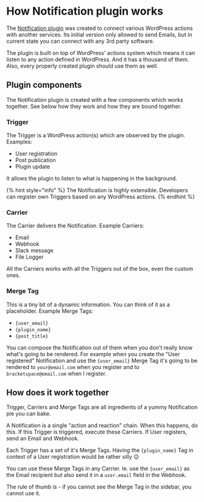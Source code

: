 # How Notification plugin works

The [Notification plugin](https://wordpress.org/plugins/notification/) was created to connect various WordPress actions with another services. Its initial version only allowed to send Emails, but in current state you can connect with any 3rd party software.

The plugin is built on top of WordPress' actions system which means it can listen to any action defined in WordPress. And it has a thousand of them. Also, every properly created plugin should use them as well.

## Plugin components

The Notification plugin is created with a few components which works together. See below how they work and how they are bound together.

### Trigger

The Trigger is a WordPress action\(s\) which are observed by the plugin. Examples:

* User registration
* Post publication
* Plugin update

It allows the plugin to listen to what is happening in the background.

{% hint style="info" %}
The Notification is highly extensible. Developers can register own Triggers based on any WordPress actions.
{% endhint %}

### Carrier

The Carrier delivers the Notification. Example Carriers:

* Email
* Webhook
* Slack message
* File Logger

All the Carriers works with all the Triggers out of the box, even the custom ones.

### Merge Tag

This is a tiny bit of a dynamic information. You can think of it as a placeholder. Example Merge Tags:

* `{user_email}`
* `{plugin_name}`
* `{post_title}`

You can compose the Notification out of them when you don't really know what's going to be rendered. For example when you create the "User registered" Notification and use the `{user_email}` Merge Tag it's going to be rendered to `your@email.com` when you register and to `bracketspace@email.com` when I register.

## How does it work together

Trigger, Carriers and Merge Tags are all ingredients of a yummy Notification pie you can bake.

A Notification is a single "action and reaction" chain. When this happens, do this. If this Trigger is triggered, execute these Carriers. If User registers, send an Email and Webhook.

Each Trigger has a set of it's Merge Tags. Having the `{plugin_name}` Tag in context of a User registration would be rather silly 😉

You can use these Marge Tags in any Carrier. Ie. use the `{user_email}` as the Email recipient but also send it in a `user.email` field in the Webhook.

The rule of thumb is - if you cannot see the Merge Tag in the sidebar, you cannot use it.

